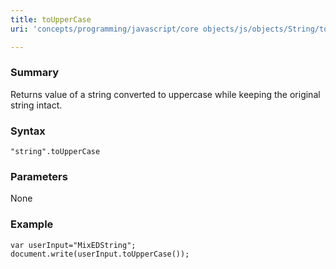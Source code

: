 ```yaml
---
title: toUpperCase
uri: 'concepts/programming/javascript/core objects/js/objects/String/toUpperCase'

---
```

### Summary

Returns value of a string converted to uppercase while keeping the original string intact.

### Syntax

``` {.js}
"string".toUpperCase
```

### Parameters

None

### Example

``` {.js}
var userInput="MixEDString";
document.write(userInput.toUpperCase());
```